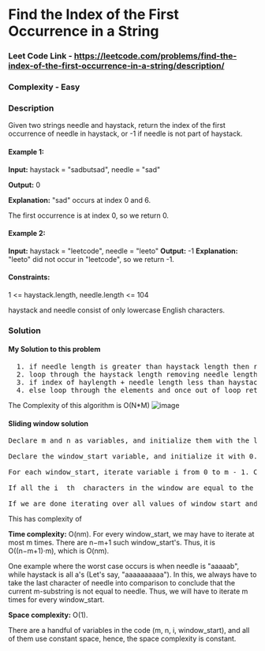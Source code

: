 # Find the Index of the First Occurrence in a String

### Leet Code Link - https://leetcode.com/problems/find-the-index-of-the-first-occurrence-in-a-string/description/

### Complexity - Easy

### Description
Given two strings needle and haystack, return the index of the first occurrence of needle in haystack, or -1 if needle is not part of haystack.

 

#### Example 1:

**Input:** haystack = "sadbutsad", needle = "sad"

**Output:** 0

**Explanation:** "sad" occurs at index 0 and 6.

The first occurrence is at index 0, so we return 0.
#### Example 2:

**Input:** haystack = "leetcode", needle = "leeto"
**Output:** -1
**Explanation:** "leeto" did not occur in "leetcode", so we return -1.
 

#### Constraints:

1 <= haystack.length, needle.length <= 104

haystack and needle consist of only lowercase English characters.

### Solution
#### My Solution to this problem
<pre>
  1. if needle length is greater than haystack length then return -1
  2. loop through the haystack length removing needle length.
  3. if index of haylength + needle length less than haystack length and if the substring of haystack is same as  needle then return the index
  4. else loop through the elements and once out of loop return -1                  
</pre>
The Complexity of this algorithm is O(N*M)
![image](https://github.com/user-attachments/assets/ae53b740-a10f-4d60-97ae-1e37e07adad9)

#### Sliding window solution
<pre>
Declare m and n as variables, and initialize them with the length of needle and haystack respectively.

Declare the window_start variable, and initialize it with 0. Now, iterate window_start till starting index of the last substring of length m, i.e till n - m.

For each window_start, iterate variable i from 0 to m - 1. Check if the i  th character in the window i.e index window_start + i is equal to the i th  character in the needle, if yes, then increment i by 1. If not, reset window_start to window_start + 1.

If all the i  th  characters in the window are equal to the i th  characters of needle, then return the window_start.

If we are done iterating over all values of window_start and none of them return a match, then return -1.
</pre>
This has complexity of 

**Time complexity:** O(nm). For every window_start, we may have to iterate at most m times. There are n−m+1 such window_start's. Thus, it is O((n−m+1)⋅m), which is O(nm).

One example where the worst case occurs is when needle is "aaaaab", while haystack is all a's (Let's say, "aaaaaaaaaa"). In this, we always have to take the last character of needle into comparison to conclude that the current m-substring is not equal to needle. Thus, we will have to iterate m times for every window_start.

**Space complexity:** O(1).

There are a handful of variables in the code (m, n, i, window_start), and all of them use constant space, hence, the space complexity is constant.

#### 
